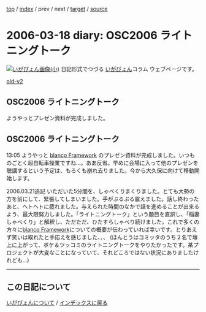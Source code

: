 [top](https://igapyon.github.io/diary/) 
 / [index](https://igapyon.github.io/diary/2006/index.html) 
 / prev 
 / next 
 / [target](https://igapyon.github.io/diary/2006/ig060318.html) 
 / [source](https://github.com/igapyon/diary/blob/gh-pages/2006/ig060318.html.src.md) 

2006-03-18 diary: OSC2006 ライトニングトーク
=====================================================================================================
[![いがぴょん画像(小)](https://igapyon.github.io/diary/images/iga200306s.jpg "いがぴょん")](https://igapyon.github.io/diary/memo/memoigapyon.html) 日記形式でつづる [いがぴょん](https://igapyon.github.io/diary/memo/memoigapyon.html)コラム ウェブページです。

[old-v2](ig060318-orig.html)

## OSC2006 ライトニングトーク

ようやっとプレゼン資料が完成しました。

## OSC2006 ライトニングトーク

13:05 ようやっと [blanco Framework](http://www.igapyon.jp/blanco/blanco.ja.html) のプレゼン資料が完成しました。いつものごとく超自転車操業ですね…。ああ反省。早めに会場に入って他のプレゼンを聴講するという予定は、もろくも崩れ去りました。今から大久保に向けて移動開始します。

2006.03.21追記 いただいた5分間を、しゃべくりまくりました。とても大勢の方を前にして、緊張してしまいました。手がぶるぶる震えました。話し終わったあと、ヘトヘトに疲れました。与えられた時間のなかで話を進めることが出来るよう、最大限努力しました。「ライトニングトーク」という題目を直訳し、「稲妻しゃべくり」と解釈し、ただただ、ひたすらしゃべり続けました。これで多くの方々に[blanco Framework](http://www.igapyon.jp/blanco/blanco.ja.html)についての概要が伝わっていれば幸いです。とりあえず笑いは取れたと手応えを感じました、、、 (ほんとうはコミッタのうち２名で壇上に上がって、ボケ＆ツッコミのライトニングトークをやりたかったです。某プロジェクトが大変なことになっていて、それどころではない状況にありましたけれども…)


----------------------------------------------------------------------------------------------------

## この日記について
[いがぴょんについて](https://igapyon.github.io/diary/memo/memoigapyon.html) / [インデックスに戻る](https://igapyon.github.io/diary/idxall.html)
